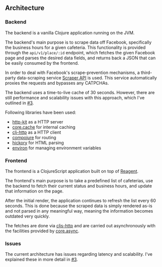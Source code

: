 ## Architecture

### Backend

The backend is a vanilla Clojure application running on the JVM.

The backend's main purpose is to scrape data off Facebook, specifically the business hours for a given cafeteria. This functionality is provided through the `api/v1/place/:id` endpoint, which fetches the given Facebook page and parses the desired data fields, and returns back a JSON that can be easily consumed by the frontend.

In order to deal with Facebook's scrape-prevention mechanisms, a third-party data-scraping service [Scraper API](https://www.scraperapi.com/) is used. This service automatically proxies the requests and bypasses any CATPCHAs.

The backend uses a time-to-live cache of 30 seconds. However, there are still performance and scalability issues with this approach, which I've outlined in [#3](https://github.com/jukkhop/kahvilat/issues/3).

Following libraries have been used:

- [http-kit](https://www.http-kit.org/) as a HTTP server
- [core.cache](https://github.com/clojure/core.cache) for internal caching
- [clj-http](https://github.com/dakrone/clj-http) as a HTTP client
- [compojure](https://github.com/weavejester/compojure) for routing
- [hickory](https://github.com/davidsantiago/hickory) for HTML parsing
- [environ](https://github.com/weavejester/environ) for managing environment variables

### Frontend

The frontend is a ClojureScript application built on top of [Reagent](https://github.com/reagent-project/reagent).

The frontend's main purpose is to take a predefined list of cafeterias, use the backend to fetch their current status and business hours, and update that information on the page.

After the initial render, the application continues to refresh the list every 60 seconds. This is done because the scraped data is simply rendered as-is and not parsed in any meaningful way, meaning the information becomes outdated very quickly.

The fetches are done via [cljs-http](https://github.com/r0man/cljs-http) and are carried out asynchronously with the facilities provided by [core.async](https://github.com/clojure/core.async).

### Issues

The current architecture has issues regarding latency and scalability. I've explained these in more detail in [#3](https://github.com/jukkhop/kahvilat/issues/3).
